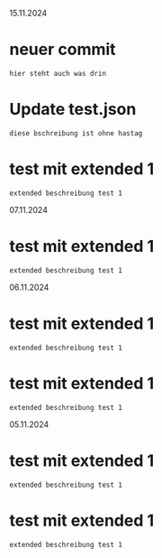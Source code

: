 15.11.2024

# neuer commit
    hier steht auch was drin


# Update test.json
    diese bschreibung ist ohne hastag


# test mit extended 1
    extended beschreibung test 1


07.11.2024

# test mit extended 1
    extended beschreibung test 1


06.11.2024

# test mit extended 1
    extended beschreibung test 1


# test mit extended 1
    extended beschreibung test 1


05.11.2024

# test mit extended 1
    extended beschreibung test 1


# test mit extended 1
    extended beschreibung test 1

